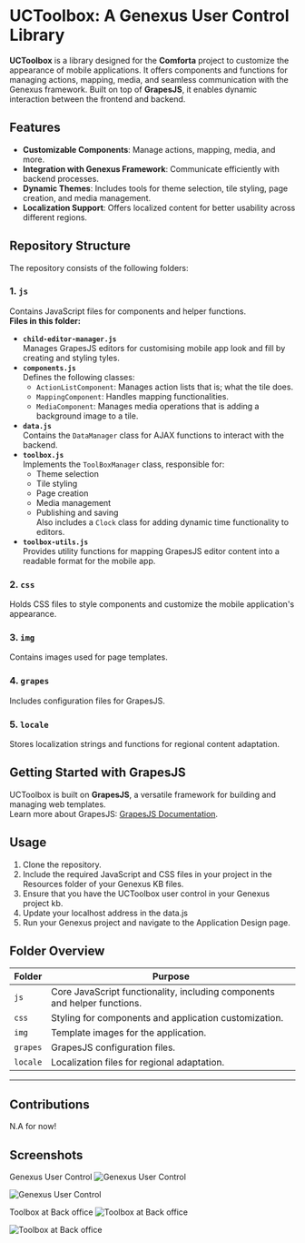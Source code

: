# UCToolbox: A Genexus User Control Library

**UCToolbox** is a library designed for the **Comforta** project to customize the appearance of mobile applications. It offers components and functions for managing actions, mapping, media, and seamless communication with the Genexus framework. Built on top of **GrapesJS**, it enables dynamic interaction between the frontend and backend.


## Features

- **Customizable Components**: Manage actions, mapping, media, and more.
- **Integration with Genexus Framework**: Communicate efficiently with backend processes.
- **Dynamic Themes**: Includes tools for theme selection, tile styling, page creation, and media management.
- **Localization Support**: Offers localized content for better usability across different regions.


## Repository Structure

The repository consists of the following folders:

### 1. `js`
Contains JavaScript files for components and helper functions.  
**Files in this folder:**
- **`child-editor-manager.js`**  
  Manages GrapesJS editors for customising mobile app look and fill by creating and styling tyles.
- **`components.js`**  
  Defines the following classes:
  - `ActionListComponent`: Manages action lists that is; what the tile does.
  - `MappingComponent`: Handles mapping functionalities.
  - `MediaComponent`: Manages media operations that is adding a background image to a tile.
- **`data.js`**  
  Contains the `DataManager` class for AJAX functions to interact with the backend.
- **`toolbox.js`**  
  Implements the `ToolBoxManager` class, responsible for:
  - Theme selection
  - Tile styling
  - Page creation
  - Media management
  - Publishing and saving  
  Also includes a `Clock` class for adding dynamic time functionality to editors.
- **`toolbox-utils.js`**  
  Provides utility functions for mapping GrapesJS editor content into a readable format for the mobile app.

### 2. `css`
Holds CSS files to style components and customize the mobile application's appearance.

### 3. `img`
Contains images used for page templates.

### 4. `grapes`
Includes configuration files for GrapesJS.

### 5. `locale`
Stores localization strings and functions for regional content adaptation.


## Getting Started with GrapesJS

UCToolbox is built on **GrapesJS**, a versatile framework for building and managing web templates.  
Learn more about GrapesJS: [GrapesJS Documentation](https://grapesjs.com/docs).


## Usage

1. Clone the repository.
2. Include the required JavaScript and CSS files in your project in the Resources folder of your Genexus KB files.
3. Ensure that you have the UCToolbox user control in your Genexus project kb.
4. Update your localhost address in the data.js
5. Run your Genexus project and navigate to the Application Design page.


## Folder Overview

| **Folder**   | **Purpose**                                                                                 |
|--------------|---------------------------------------------------------------------------------------------|
| `js`         | Core JavaScript functionality, including components and helper functions.                  |
| `css`        | Styling for components and application customization.                                       |
| `img`        | Template images for the application.                                                       |
| `grapes`     | GrapesJS configuration files.                                                              |
| `locale`     | Localization files for regional adaptation.                                                 |

---

## Contributions
N.A for now!

## Screenshots
Genexus User Control
![Genexus User Control](/screenshots/UCtoolbox.jpg "Genexus User Control")

![Genexus User Control](/screenshots/UCtoolbox2.jpg "Genexus User Control")

Toolbox at Back office
![Toolbox at Back office](/screenshots/screenshot1.jpg "Toolbox at Back office")

![Toolbox at Back office](/screenshots/screenshot2.png "Toolbox at Back office")

